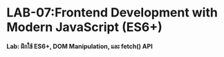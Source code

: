 # LAB-07:Frontend Development with Modern JavaScript (ES6+)
**Lab: ฝึกใช้ ES6+, DOM Manipulation, และ fetch() API**